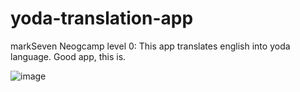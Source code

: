 # yoda-translation-app
markSeven Neogcamp level 0: This app translates english into yoda language. Good app, this is.

![image](https://user-images.githubusercontent.com/82799288/130358116-9d6a2e0f-458e-4c5c-9577-19ddc2fbe00b.png)
